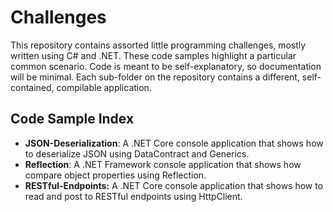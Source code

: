 # Challenges

This repository contains assorted little programming challenges, mostly written using C# and .NET. These code samples highlight a particular common scenario. Code is meant to be self-explanatory, so documentation will be minimal. Each sub-folder on the repository contains a different, self-contained, compilable application. 

## Code Sample Index

- **JSON-Deserialization**: A .NET Core console application that shows how to deserialize JSON using DataContract and Generics.
- **Reflection**: A .NET Framework console application that shows how compare object properties using Reflection. 
- **RESTful-Endpoints:** A .NET Core console application that shows how to read and post to RESTful endpoints using HttpClient. 